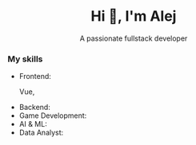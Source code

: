 <h1 align="center">Hi 👋, I'm Alej</h1>
<p align="center">A passionate fullstack developer</p>

<h3 align="left">My skills</h3>

<ul>
  <li>Frontend:</li><p>Vue,</p>
  <li>Backend:</li>
  <li>Game Development:</li>
  <li>AI & ML:</li>
  <li>Data Analyst:</li>
</ul>


